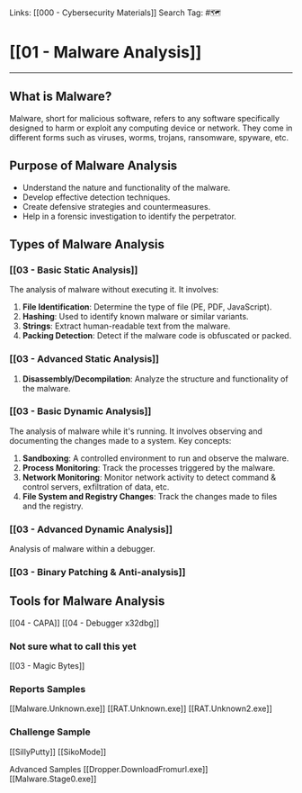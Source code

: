 Links: [[000 - Cybersecurity Materials]]
Search Tag: #🗺 

# [[01 - Malware Analysis]]  
***
## What is Malware?

Malware, short for malicious software, refers to any software specifically designed to harm or exploit any computing device or network. They come in different forms such as viruses, worms, trojans, ransomware, spyware, etc.

## Purpose of Malware Analysis

- Understand the nature and functionality of the malware.
- Develop effective detection techniques.
- Create defensive strategies and countermeasures.
- Help in a forensic investigation to identify the perpetrator.

## Types of Malware Analysis

### [[03 - Basic Static Analysis]]

The analysis of malware without executing it. It involves:

1. **File Identification**: Determine the type of file (PE, PDF, JavaScript).
2. **Hashing**: Used to identify known malware or similar variants.
3. **Strings**: Extract human-readable text from the malware.
4. **Packing Detection**: Detect if the malware code is obfuscated or packed.

### [[03 - Advanced Static Analysis]]
1. **Disassembly/Decompilation**: Analyze the structure and functionality of the malware.


### [[03 - Basic Dynamic Analysis]]

The analysis of malware while it's running. It involves observing and documenting the changes made to a system. Key concepts:

1. **Sandboxing**: A controlled environment to run and observe the malware.
2. **Process Monitoring**: Track the processes triggered by the malware.
3. **Network Monitoring**: Monitor network activity to detect command & control servers, exfiltration of data, etc.
4. **File System and Registry Changes**: Track the changes made to files and the registry.

### [[03 - Advanced Dynamic Analysis]]

Analysis of malware within a debugger.


### [[03 - Binary Patching & Anti-analysis]]


## Tools for Malware Analysis

[[04 - CAPA]]
[[04 - Debugger x32dbg]]

### Not sure what to call this yet

[[03 - Magic Bytes]]

### Reports Samples

[[Malware.Unknown.exe]]
[[RAT.Unknown.exe]]
[[RAT.Unknown2.exe]]

### Challenge Sample

[[SillyPutty]]
[[SikoMode]]

Advanced Samples
[[Dropper.DownloadFromurl.exe]]
[[Malware.Stage0.exe]]
